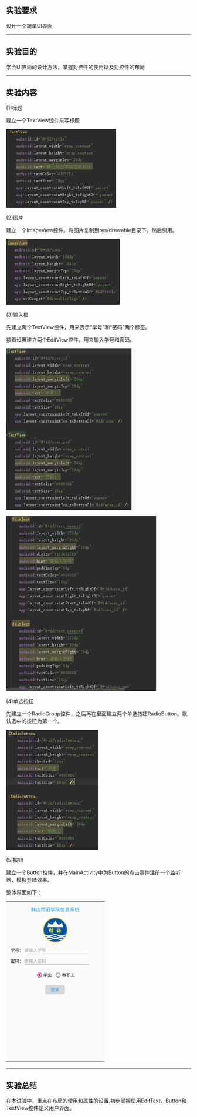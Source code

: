 ## 实验要求

设计一个简单UI界面

------

## 实验目的

学会UI界面的设计方法，掌握对控件的使用以及对控件的布局

------

## 实验内容

(1)标题

建立一个TextView控件来写标题

![Image](https://github.com/Small-Windmill/2018118118_Android/raw/master/实验三/实验三截图/one.jpg)

(2)图片

建立一个ImageView控件。将图片复制到res/drawable目录下，然后引用。

![Image](https://github.com/Small-Windmill/2018118118_Android/raw/master/实验三/实验三截图/two.jpg)

(3)输入框

先建立两个TextView控件，用来表示“学号”和“密码”两个标签。

接着设置建立两个EditView控件，用来输入学号和密码。

![Image](https://github.com/Small-Windmill/2018118118_Android/raw/master/实验三/实验三截图/three.jpg)

![Image](https://github.com/Small-Windmill/2018118118_Android/raw/master/实验三/实验三截图/four.jpg)

(4)单选按钮

先建立一个RadioGroup控件，之后再在里面建立两个单选按钮RadioButton。默认选中的按钮为第一个。

![Image](https://github.com/Small-Windmill/2018118118_Android/raw/master/实验三/实验三截图/five.jpg)

(5)按钮

建立一个Button控件，并在MainActivity中为Button的点击事件注册一个监听器，模拟登陆效果。

整体界面如下：

![Image](https://github.com/Small-Windmill/2018118118_Android/raw/master/实验三/实验三截图/final.jpg)

------

## 实验总结

在本试验中，重点在布局的使用和属性的设置.初步掌握使用EditText、Button和TextView控件定义用户界面。



